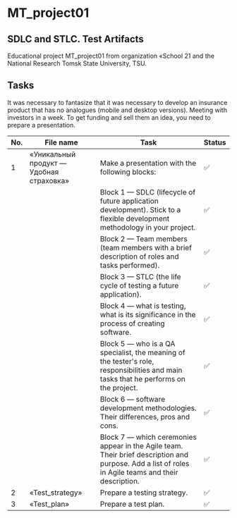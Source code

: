 # MT_project01
SDLC and STLC. Test Artifacts
 ---

Educational project MT_project01 from organization «School 21 and the National Research Tomsk State University, TSU.

## Tasks

It was necessary to fantasize that it was necessary to develop an insurance product that has no analogues (mobile and desktop versions). Meeting with investors in a week. To get funding and sell them an idea, you need to prepare a presentation.

| No. | File name                                  | Task                                                                        | Status |
| --- | -------------------------------------------| --------------------------------------------------------------------------- | ------ |
| 1   | «Уникальный продукт — Удобная страховка»   | Make a presentation with the following blocks:                              | ✅     |
|    |                                             | Block 1 — SDLC (lifecycle of future application development). Stick to a flexible development methodology in your project.| ✅     |
|    |                                             | Block 2 — Team members (team members with a brief description of roles and tasks performed).| ✅     |
|    |                                             | Block 3 — STLC (the life cycle of testing a future application).| ✅     |
|    |                                             | Block 4 — what is testing, what is its significance in the process of creating software.| ✅     |
|    |                                             | Block 5 — who is a QA specialist, the meaning of the tester's role, responsibilities and main tasks that he performs on the project.| ✅     |
|    |                                             | Block 6 — software development methodologies. Their differences, pros and cons.| ✅     |
|    |                                             | Block 7 — which ceremonies appear in the Agile team. Their brief description and purpose. Add a list of roles in Agile teams and their description.| ✅     |
| 2   | «Test_strategy»                             | Prepare a testing strategy.| ✅     |
| 3   | «Test_plan»                                 | Prepare a test plan.| ✅     |
